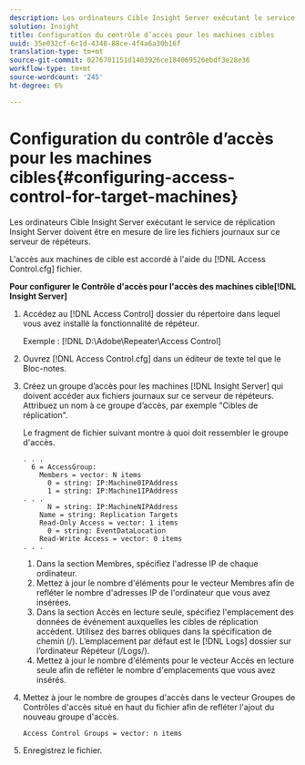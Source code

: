 ```yaml
---
description: Les ordinateurs Cible Insight Server exécutant le service de réplication Insight Server doivent être en mesure de lire les fichiers journaux sur ce serveur de répéteurs.
solution: Insight
title: Configuration du contrôle d’accès pour les machines cibles
uuid: 35e032cf-6c1d-4348-88ce-4f4a6a30b16f
translation-type: tm+mt
source-git-commit: 0276701151d1403926ce184069526ebdf3e28e36
workflow-type: tm+mt
source-wordcount: '245'
ht-degree: 6%

---
```



# Configuration du contrôle d’accès pour les machines cibles{#configuring-access-control-for-target-machines}

Les ordinateurs Cible Insight Server exécutant le service de réplication Insight Server doivent être en mesure de lire les fichiers journaux sur ce serveur de répéteurs.

L&#39;accès aux machines de cible est accordé à l&#39;aide du [!DNL Access Control.cfg] fichier.

**Pour configurer le Contrôle d&#39;accès pour l&#39;accès des machines cible[!DNL Insight Server]**

1. Accédez au [!DNL Access Control] dossier du répertoire dans lequel vous avez installé la fonctionnalité de répéteur.

   Exemple : [!DNL D:\Adobe\Repeater\Access Control]

1. Ouvrez [!DNL Access Control.cfg] dans un éditeur de texte tel que le Bloc-notes.
1. Créez un groupe d’accès pour les machines [!DNL Insight Server] qui doivent accéder aux fichiers journaux sur ce serveur de répéteurs. Attribuez un nom à ce groupe d’accès, par exemple &quot;Cibles de réplication&quot;.

   Le fragment de fichier suivant montre à quoi doit ressembler le groupe d&#39;accès.

   ```
   . . . 
     6 = AccessGroup: 
       Members = vector: N items 
         0 = string: IP:Machine0IPAddress 
         1 = string: IP:Machine1IPAddress 
   . . . 
         N = string: IP:MachineNIPAddress 
       Name = string: Replication Targets 
       Read-Only Access = vector: 1 items 
         0 = string: EventDataLocation 
       Read-Write Access = vector: 0 items 
   . . .
   ```

   1. Dans la section Membres, spécifiez l&#39;adresse IP de chaque ordinateur.
   1. Mettez à jour le nombre d&#39;éléments pour le vecteur Membres afin de refléter le nombre d&#39;adresses IP de l&#39;ordinateur que vous avez insérées.
   1. Dans la section Accès en lecture seule, spécifiez l&#39;emplacement des données de événement auxquelles les cibles de réplication accèdent. Utilisez des barres obliques dans la spécification de chemin (/). L’emplacement par défaut est le [!DNL Logs] dossier sur l’ordinateur Répéteur (/Logs/).
   1. Mettez à jour le nombre d&#39;éléments pour le vecteur Accès en lecture seule afin de refléter le nombre d&#39;emplacements que vous avez insérés.

1. Mettez à jour le nombre de groupes d&#39;accès dans le vecteur Groupes de Contrôles d&#39;accès situé en haut du fichier afin de refléter l&#39;ajout du nouveau groupe d&#39;accès.

   ```
   Access Control Groups = vector: n items
   ```

1. Enregistrez le fichier.
